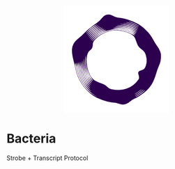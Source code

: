 <p align="center">
    <a><img src="./pubicon.png" /></a>
</p>

# Bacteria

Strobe + Transcript Protocol
